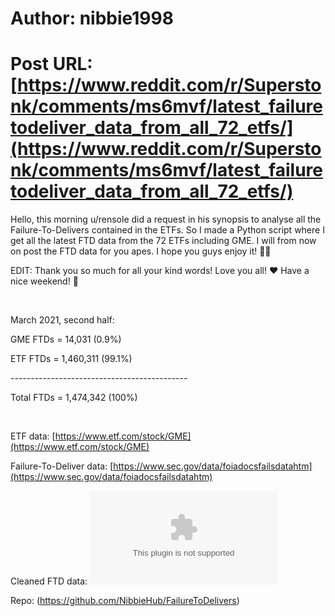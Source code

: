 # Author: nibbie1998
# Post URL: [https://www.reddit.com/r/Superstonk/comments/ms6mvf/latest_failuretodeliver_data_from_all_72_etfs/](https://www.reddit.com/r/Superstonk/comments/ms6mvf/latest_failuretodeliver_data_from_all_72_etfs/)


Hello, this morning u/rensole did a request in his synopsis to analyse all the Failure-To-Delivers contained in the ETFs. So I made a Python script where I get all the latest FTD data from the 72 ETFs including GME. I will from now on post the FTD data for you apes. I hope you guys enjoy it! 🦍🦍

EDIT: Thank you so much for all your kind words! Love you all! ❤ Have a nice weekend! 🍻

&#x200B;

March 2021, second half:

GME FTDs  =      14,031 (0.9%)

ETF FTDs    = 1,460,311 (99.1%)

\--------------------------------------------

Total FTDs  = 1,474,342 (100%)

&#x200B;

ETF data: [https://www.etf.com/stock/GME](https://www.etf.com/stock/GME)

Failure-To-Deliver data: [https://www.sec.gov/data/foiadocsfailsdatahtm](https://www.sec.gov/data/foiadocsfailsdatahtm)

Cleaned FTD data: ![CleanedData](https://github.com/NibbieHub/FailureToDelivers/blob/main/data/cleaned/GMEandETFsLast.csv)

Repo: 
(https://github.com/NibbieHub/FailureToDelivers)